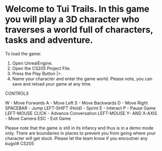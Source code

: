 # Welcome to Tui Trails. In this game you will play a 3D character who traverses a world full of characters, tasks and adventure.

To load the game:

1. Open UnrealEngine.
2. Open the CS205 Project File.
3. Press the Play Button |>.
4. Name your character and enter the game world. Please note, you can save and reload your game at any time.


CONTROLS

W - Move Forwards
A - Move Left
S - Move Backwards
D - Move Right
SPACEBAR - Jump
LEFT-SHIFT (Hold) - Sprint
E - Interact
P - Pause Game
LEFT-MOUSE CLICK - Advance Conversation
LEFT-MOUSE Y- AND X-AXIS - Move Camera
ESC - Exit Game


Please note that the game is still in its infancy and thus is in a demo mode only. There are boundaries in places to prevent you from going where your character will get stuck. Please let the team know if you encoutner any bugs!# CS205
 
